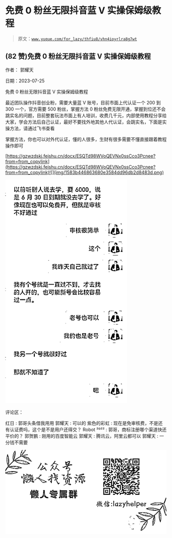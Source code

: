 # 免费 0 粉丝无限抖音蓝 V 实操保姆级教程

> 原文：[`www.yuque.com/for_lazy/thfiu8/vhn4ioyrlra8g7wt`](https://www.yuque.com/for_lazy/thfiu8/vhn4ioyrlra8g7wt)



## (82 赞)免费 0 粉丝无限抖音蓝 V 实操保姆级教程 

作者： 郭耀天 

日期：2023-07-25 

免费 0 粉丝无限抖音蓝 V 实操保姆级教程 

最近团队操作抖音创业粉，需要大量蓝 V 账号，目前市面上代认证一个 200 到 300 一个，官方需要 500 粉丝，掌握方法 0 粉丝免费无限开通，掌握到位还不会跳实名的问题，目前整套玩法市面上有人培训，收费几千元，内部使用教程分享给大家，学会方法后自己认证，最好不要找外地其他人代认证，会跳实名，下面是实操方法，请通过飞书查看 

掌握方法，你也可以对外代认证，懂的人很多，生财有很多需要不懂直接跟着教程操作即可 

[https://gzwzdskj.feishu.cn/docx/ESQTd98WVoQEVNx0ssCco3Pcnee?from=from_copylink](https://gzwzdskj.feishu.cn/docx/ESQTd98WVoQEVNx0ssCco3Pcnee?from=from_copylink)![](img/1583b446863680e3584dd96db2d8483d.png)  

![](img/9615abcacea4654c93e0aaaa125c8a3c.png)  

评论区： 

红日 : 郭哥头条借我用用 郭耀天 : 可以的 紫色的彩虹 : 现在是免审核费，不是还有认证费吗，这个是不是用户还得交？ Robot ²º²² : 郭哥，商标注册哪个渠道快还平价的？ 郭贺鹏 : 刚用的百度智能云 郭耀天 : 腾讯云，阿里云都可以 郭耀天 : 一分钱不需要 

![](img/894d30a529e7c37bcd3392323c99941c.png)  